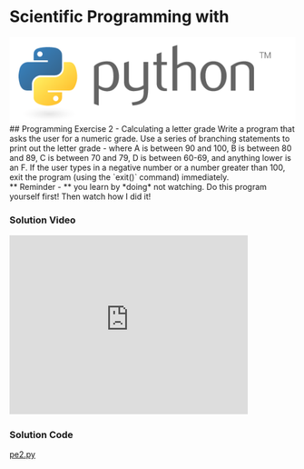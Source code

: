 # Scientific Programming with 
<img src="../../imgs/python.png"/>
## Programming Exercise 2 - Calculating a letter grade
Write a program that asks the user for a numeric grade.  Use a series of branching statements to print out the letter grade - where A is between 90 and 100, B is between 80 and 89, C is between 70 and 79, D is between 60-69, and anything lower is an F.  If the user types in a negative number or a number greater than 100, exit the program (using the `exit()` command) immediately.

<div class="highlight">** Reminder -  ** you learn by *doing* not watching.  Do this program yourself first!  Then watch how I did it!</div>

### Solution Video
<iframe width="420" height="315" src="https://www.youtube.com/embed/IJ7Wg3t6QA8" frameborder="0" allowfullscreen></iframe>

### Solution Code
[pe2.py](pe2.py)



